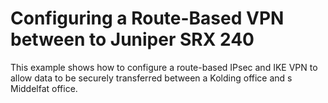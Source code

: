 Configuring a Route-Based VPN between to Juniper SRX 240
================

This example shows how to configure a route-based IPsec and IKE VPN to allow data to be securely
transferred between a Kolding office and s Middelfat office.
